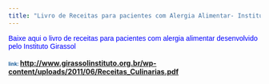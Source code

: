 ```yaml
---
title: "Livro de Receitas para pacientes com Alergia Alimentar- Instituto Girassol"
---
```


<span style="color: blue; font-family: Arial, Helvetica, sans-serif;">Baixe aqui o livro de receitas para pacientes com alergia alimentar desenvolvido pelo Instituto Girassol</span><br /><br /><span style="color: #0b5394; font-family: Arial, Helvetica, sans-serif; font-size: x-small;"><strong>link: </strong></span><a href="http://www.girassolinstituto.org.br/wp-content/uploads/2011/06/Receitas_Culinarias.pdf"><span style="color: #0b5394; font-family: Arial, Helvetica, sans-serif; font-size: x-small;"><strong>http://www.girassolinstituto.org.br/wp-content/uploads/2011/06/Receitas_Culinarias.pdf</strong></span></a>